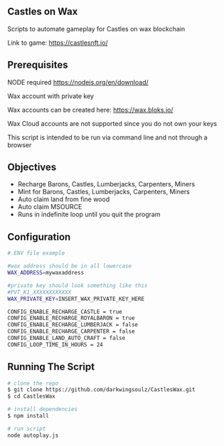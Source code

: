 ## Castles on Wax
Scripts to automate gameplay for Castles on wax blockchain

Link to game: https://castlesnft.io/

## Prerequisites

NODE required
https://nodejs.org/en/download/

Wax account with private key

Wax accounts can be created here: https://wax.bloks.io/

Wax Cloud accounts are not supported since you do not own your keys

This script is intended to be run via command line and not through a browser

## Objectives

- Recharge Barons, Castles, Lumberjacks, Carpenters, Miners
- Mint for Barons, Castles, Lumberjacks, Carpenters, Miners
- Auto claim land from fine wood
- Auto claim MSOURCE
- Runs in indefinite loop until you quit the program
 
## Configuration
```bash
#.ENV file example

#wax address should be in all lowercase
WAX_ADDRESS=mywaxaddress

#private key should look something like this
#PVT_K1_XXXXXXXXXXXX
WAX_PRIVATE_KEY=INSERT_WAX_PRIVATE_KEY_HERE

CONFIG_ENABLE_RECHARGE_CASTLE = true
CONFIG_ENABLE_RECHARGE_ROYALBARON = true
CONFIG_ENABLE_RECHARGE_LUMBERJACK = false
CONFIG_ENABLE_RECHARGE_CARPENTER = false
CONFIG_ENABLE_LAND_AUTO_CRAFT = false
CONFIG_LOOP_TIME_IN_HOURS = 24

```

## Running The Script

```bash
# clone the repo
$ git clone https://github.com/darkwingsoulz/CastlesWax.git
$ cd CastlesWax

# install dependencies
$ npm install

# run script
node autoplay.js

```